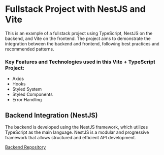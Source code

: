 # Fullstack Project with NestJS and Vite

This is an example of a fullstack project using TypeScript, NestJS on the backend, and Vite on the frontend. The project aims to demonstrate the integration between the backend and frontend, following best practices and recommended patterns.

### Key Features and Technologies used in this Vite + TypeScript Project:

- Axios
- Hooks
- Styled System
- Styled Components
- Error Handling

## Backend Integration (NestJS)

The backend is developed using the NestJS framework, which utilizes TypeScript as the main language. NestJS is a modular and progressive framework that allows structured and efficient API development.

[Backend Repository](https://github.com/LeonardoChermaut/nestjs-todo-app)
